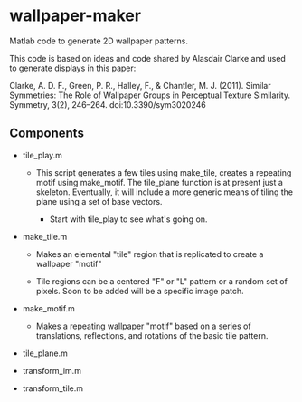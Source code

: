 wallpaper-maker
===============

Matlab code to generate 2D wallpaper patterns.

This code is based on ideas and code shared by Alasdair Clarke and used to generate displays in this paper:

Clarke, A. D. F., Green, P. R., Halley, F., & Chantler, M. J. (2011). Similar Symmetries: The Role of Wallpaper Groups in Perceptual Texture Similarity. Symmetry, 3(2), 246–264. doi:10.3390/sym3020246


## Components ##

- tile_play.m

  - This script generates a few tiles using make_tile, creates a repeating motif using make_motif. The tile_plane function is at present just a skeleton. Eventually, it will include a more generic means of tiling the plane using a set of base vectors. 

	- Start with tile_play to see what's going on.
- make_tile.m

	- Makes an elemental "tile" region that is replicated to create a wallpaper "motif"

	- Tile regions can be a centered "F" or "L" pattern or a random set of pixels. Soon to be added will be a specific image patch.

	 
- make_motif.m

	- Makes a repeating wallpaper "motif" based on a series of translations, reflections, and rotations of the basic tile pattern.

- tile_plane.m
- transform_im.m
- transform_tile.m

